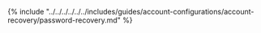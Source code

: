 {% include "../../../../../../includes/guides/account-configurations/account-recovery/password-recovery.md" %}
